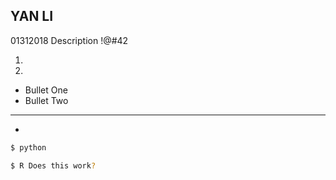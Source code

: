 ## YAN LI
01312018
Description !@#42

1.
2.
* Bullet One
* Bullet Two

-----
-

```bash
$ python
```

```bash
$ R Does this work?
```
